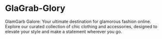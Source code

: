 # GlaGrab-Glory
GlamGarb Galore: Your ultimate destination for glamorous fashion online. Explore our curated collection of chic clothing and accessories, designed to elevate your style and make a statement wherever you go.

